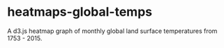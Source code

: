 # heatmaps-global-temps
A d3.js heatmap graph of monthly global land surface temperatures from 1753 - 2015.
